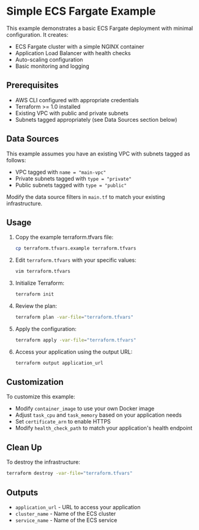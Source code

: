 # Simple ECS Fargate Example

This example demonstrates a basic ECS Fargate deployment with minimal configuration. It creates:

- ECS Fargate cluster with a simple NGINX container
- Application Load Balancer with health checks
- Auto-scaling configuration
- Basic monitoring and logging

## Prerequisites

- AWS CLI configured with appropriate credentials
- Terraform >= 1.0 installed
- Existing VPC with public and private subnets
- Subnets tagged appropriately (see Data Sources section below)

## Data Sources

This example assumes you have an existing VPC with subnets tagged as follows:
- VPC tagged with `name = "main-vpc"`
- Private subnets tagged with `type = "private"`
- Public subnets tagged with `type = "public"`

Modify the data source filters in `main.tf` to match your existing infrastructure.

## Usage

1. Copy the example terraform.tfvars file:
   ```bash
   cp terraform.tfvars.example terraform.tfvars
   ```

2. Edit `terraform.tfvars` with your specific values:
   ```bash
   vim terraform.tfvars
   ```

3. Initialize Terraform:
   ```bash
   terraform init
   ```

4. Review the plan:
   ```bash
   terraform plan -var-file="terraform.tfvars"
   ```

5. Apply the configuration:
   ```bash
   terraform apply -var-file="terraform.tfvars"
   ```

6. Access your application using the output URL:
   ```bash
   terraform output application_url
   ```

## Customization

To customize this example:

- Modify `container_image` to use your own Docker image
- Adjust `task_cpu` and `task_memory` based on your application needs
- Set `certificate_arn` to enable HTTPS
- Modify `health_check_path` to match your application's health endpoint

## Clean Up

To destroy the infrastructure:

```bash
terraform destroy -var-file="terraform.tfvars"
```

## Outputs

- `application_url` - URL to access your application
- `cluster_name` - Name of the ECS cluster
- `service_name` - Name of the ECS service